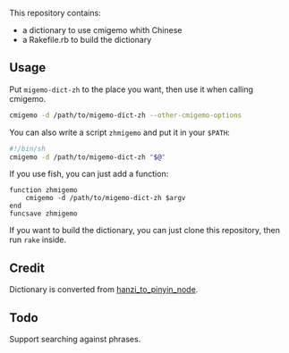 This repository contains:

- a dictionary to use cmigemo whith Chinese
- a Rakefile.rb to build the dictionary

## Usage

Put `migemo-dict-zh` to the place you want, then use it when calling cmigemo.

```sh
cmigemo -d /path/to/migemo-dict-zh --other-cmigemo-options
```

You can also write a script `zhmigemo` and put it in your `$PATH`:

```sh
#!/bin/sh
cmigemo -d /path/to/migemo-dict-zh "$@"
```

If you use fish, you can just add a function:

```fish
function zhmigemo
    cmigemo -d /path/to/migemo-dict-zh $argv
end
funcsave zhmigemo
```

If you want to build the dictionary, you can just clone this repository, then run `rake` inside.

## Credit

Dictionary is converted from [hanzi_to_pinyin_node](https://github.com/wxianfeng/hanzi_to_pinyin_node).

## Todo

Support searching against phrases.
